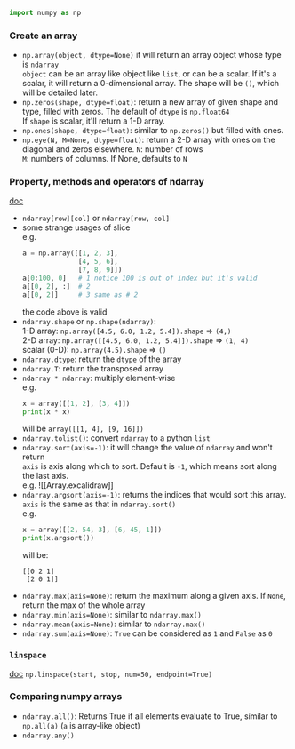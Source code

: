 ```python
import numpy as np
```

### Create an array
- `np.array(object, dtype=None)`
    it will return an array object whose type is `ndarray`  
    `object` can be an array like object like `list`, or can be a scalar. If it's a scalar, it will return a 0-dimensional array. The shape will be `()`, which will be detailed later.  
- `np.zeros(shape, dtype=float)`: return a new array of given shape and type, filled with zeros. The default of `dtype` is `np.float64`  
    If `shape` is scalar, it'll return a 1-D array.  
- `np.ones(shape, dtype=float)`: similar to `np.zeros()` but filled with ones.  
- `np.eye(N, M=None, dtype=float)`: return a 2-D array with ones on the diagonal and zeros elsewhere.
    `N`: number of rows  
    `M`: numbers of columns. If None, defaults to `N`

### Property, methods and operators of ndarray
[doc](https://numpy.org/doc/stable/reference/generated/numpy.ndarray.html)
- `ndarray[row][col]` or `ndarray[row, col]`  
- some strange usages of slice  
    e.g.  
    ```python
    a = np.array([[1, 2, 3],
                  [4, 5, 6],
                  [7, 8, 9]])
    a[0:100, 0]   # 1 notice 100 is out of index but it's valid
    a[[0, 2], :]  # 2
    a[[0, 2]]     # 3 same as # 2
    ```
    the code above is valid
- `ndarray.shape` or `np.shape(ndarray)`:  
    1-D array: `np.array([4.5, 6.0, 1.2, 5.4]).shape` => `(4,)`  
    2-D array: `np.array([[4.5, 6.0, 1.2, 5.4]]).shape` => `(1, 4)`  
    scalar (0-D): `np.array(4.5).shape` => `()`  
- `ndarray.dtype`: return the `dtype` of the array  
- `ndarray.T`: return the transposed array  
- `ndarray * ndarray`: multiply element-wise  
    e.g.  
    ```python
    x = array([[1, 2], [3, 4]])
    print(x * x)
    ```
    will be `array([[1, 4], [9, 16]])`
- `ndarray.tolist()`: convert `ndarray` to a python `list`
- `ndarray.sort(axis=-1)`: it will change the value of `ndarray` and won't return  
    `axis` is axis along which to sort. Default is `-1`, which means sort along the last axis.  
    e.g.
    ![[Array.excalidraw]]
- `ndarray.argsort(axis=-1)`: returns the indices that would sort this array. `axis` is the same as that in `ndarray.sort()`  
    e.g.
    ```python
    x = array([[2, 54, 3], [6, 45, 1]])
    print(x.argsort())
    ```
    will be:
    ```
    [[0 2 1]
     [2 0 1]]
    ```
- `ndarray.max(axis=None)`: return the maximum along a given axis. If `None`, return the max of the whole array  
- `ndarray.min(axis=None)`: similar to `ndarray.max()`  
- `ndarray.mean(axis=None)`: similar to `ndarray.max()`  
- `ndarray.sum(axis=None)`: `True` can be considered as `1` and `False` as `0`  

### `linspace`
[doc](https://numpy.org/doc/stable/reference/generated/numpy.linspace.html)
`np.linspace(start, stop, num=50, endpoint=True)`

### Comparing numpy arrays
- `ndarray.all()`: Returns True if all elements evaluate to True, similar to `np.all(a)` (`a` is array-like object)  
- `ndarray.any()`
